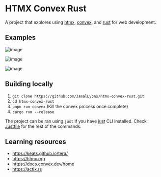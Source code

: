 # HTMX Convex Rust

A project that explores using [htmx](https://htmx.org), [convex](https://www.convex.dev), and [rust](https://www.rust-lang.org) for web development.

## Examples

![image](https://github.com/user-attachments/assets/9c1f349a-2050-4e1f-a726-8d4a6b7658ce)

![image](https://github.com/user-attachments/assets/63691043-19b2-43a9-948c-4d4e6c52c979)

![image](https://github.com/user-attachments/assets/8aa98f26-817f-46e0-8318-4b6cbb1e3157)


## Building locally

1. `git clone https://github.com/JamalLyons/htmx-convex-rust.git`
2. `cd htmx-convex-rust`
3. `pnpm run convex` (Kill the convex process once complete)
4. `cargo run --release`

The project can be ran using `just` if you have [just](https://github.com/casey/just) CLI installed. Check [Justfile](./Justfile) for the rest of the commands.

## Learning resources

- https://keats.github.io/tera/
- https://htmx.org
- https://docs.convex.dev/home
- https://actix.rs
